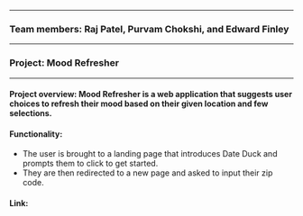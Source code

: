 
---

### Team members: Raj Patel, Purvam Chokshi, and Edward Finley

---

### Project: Mood Refresher

---

#### Project overview: Mood Refresher is a web application that suggests user choices to refresh their mood based on their given location and few selections.



#### Functionality:

* The user is brought to a landing page that introduces Date Duck and prompts them to click to get started.
* They are then redirected to a new page and asked to input their zip code.



#### Link:



